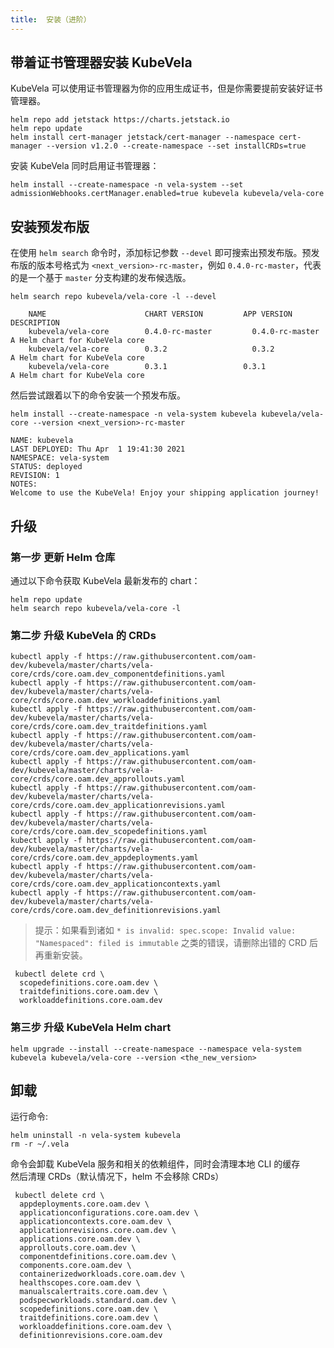 ```yaml
---
title:  安装（进阶）
---
```


## 带着证书管理器安装 KubeVela

KubeVela 可以使用证书管理器为你的应用生成证书，但是你需要提前安装好证书管理器。

```shell script
helm repo add jetstack https://charts.jetstack.io
helm repo update
helm install cert-manager jetstack/cert-manager --namespace cert-manager --version v1.2.0 --create-namespace --set installCRDs=true
```

安装 KubeVela 同时启用证书管理器：

```shell script
helm install --create-namespace -n vela-system --set admissionWebhooks.certManager.enabled=true kubevela kubevela/vela-core
```

## 安装预发布版

在使用 `helm search` 命令时，添加标记参数 `--devel` 即可搜索出预发布版。预发布版的版本号格式为 `<next_version>-rc-master`，例如 `0.4.0-rc-master`，代表的是一个基于 `master` 分支构建的发布候选版。

```shell script
helm search repo kubevela/vela-core -l --devel
```
```console
    NAME                      CHART VERSION         APP VERSION           DESCRIPTION
    kubevela/vela-core        0.4.0-rc-master         0.4.0-rc-master         A Helm chart for KubeVela core
    kubevela/vela-core        0.3.2                   0.3.2                   A Helm chart for KubeVela core
    kubevela/vela-core        0.3.1                 0.3.1                 A Helm chart for KubeVela core
```

然后尝试跟着以下的命令安装一个预发布版。

```shell script
helm install --create-namespace -n vela-system kubevela kubevela/vela-core --version <next_version>-rc-master
```
```console
NAME: kubevela
LAST DEPLOYED: Thu Apr  1 19:41:30 2021
NAMESPACE: vela-system
STATUS: deployed
REVISION: 1
NOTES:
Welcome to use the KubeVela! Enjoy your shipping application journey!
```

## 升级

### 第一步 更新 Helm 仓库

通过以下命令获取 KubeVela 最新发布的 chart：

```shell
helm repo update
helm search repo kubevela/vela-core -l
```

### 第二步 升级 KubeVela 的 CRDs

```shell
kubectl apply -f https://raw.githubusercontent.com/oam-dev/kubevela/master/charts/vela-core/crds/core.oam.dev_componentdefinitions.yaml
kubectl apply -f https://raw.githubusercontent.com/oam-dev/kubevela/master/charts/vela-core/crds/core.oam.dev_workloaddefinitions.yaml
kubectl apply -f https://raw.githubusercontent.com/oam-dev/kubevela/master/charts/vela-core/crds/core.oam.dev_traitdefinitions.yaml
kubectl apply -f https://raw.githubusercontent.com/oam-dev/kubevela/master/charts/vela-core/crds/core.oam.dev_applications.yaml
kubectl apply -f https://raw.githubusercontent.com/oam-dev/kubevela/master/charts/vela-core/crds/core.oam.dev_approllouts.yaml
kubectl apply -f https://raw.githubusercontent.com/oam-dev/kubevela/master/charts/vela-core/crds/core.oam.dev_applicationrevisions.yaml
kubectl apply -f https://raw.githubusercontent.com/oam-dev/kubevela/master/charts/vela-core/crds/core.oam.dev_scopedefinitions.yaml
kubectl apply -f https://raw.githubusercontent.com/oam-dev/kubevela/master/charts/vela-core/crds/core.oam.dev_appdeployments.yaml
kubectl apply -f https://raw.githubusercontent.com/oam-dev/kubevela/master/charts/vela-core/crds/core.oam.dev_applicationcontexts.yaml
kubectl apply -f https://raw.githubusercontent.com/oam-dev/kubevela/master/charts/vela-core/crds/core.oam.dev_definitionrevisions.yaml
```

> 提示：如果看到诸如 `* is invalid: spec.scope: Invalid value: "Namespaced": filed is immutable` 之类的错误，请删除出错的 CRD 后再重新安装。

```shell
 kubectl delete crd \
  scopedefinitions.core.oam.dev \
  traitdefinitions.core.oam.dev \
  workloaddefinitions.core.oam.dev
```

### 第三步 升级 KubeVela Helm chart

```shell
helm upgrade --install --create-namespace --namespace vela-system  kubevela kubevela/vela-core --version <the_new_version>
```

## 卸载

运行命令:

```shell script
helm uninstall -n vela-system kubevela
rm -r ~/.vela
```

命令会卸载 KubeVela 服务和相关的依赖组件，同时会清理本地 CLI 的缓存  
然后清理 CRDs（默认情况下，helm 不会移除 CRDs）

```shell script
 kubectl delete crd \
  appdeployments.core.oam.dev \
  applicationconfigurations.core.oam.dev \
  applicationcontexts.core.oam.dev \
  applicationrevisions.core.oam.dev \
  applications.core.oam.dev \
  approllouts.core.oam.dev \
  componentdefinitions.core.oam.dev \
  components.core.oam.dev \
  containerizedworkloads.core.oam.dev \
  healthscopes.core.oam.dev \
  manualscalertraits.core.oam.dev \
  podspecworkloads.standard.oam.dev \
  scopedefinitions.core.oam.dev \
  traitdefinitions.core.oam.dev \
  workloaddefinitions.core.oam.dev \
  definitionrevisions.core.oam.dev
```